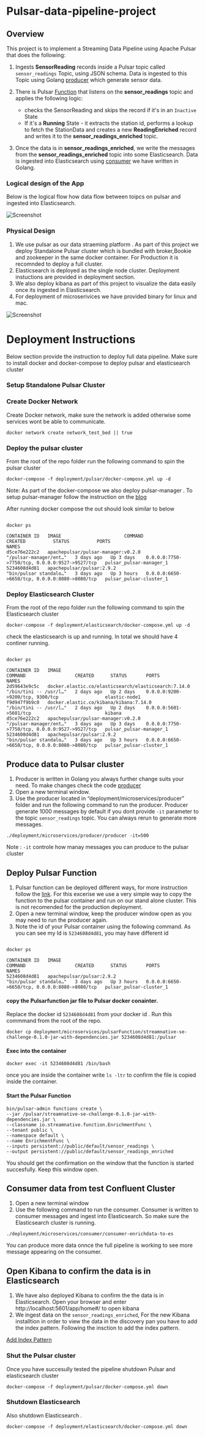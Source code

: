 # Pulsar-data-pipeline-project

## Overview 

This project is to implement a Streaming Data Pipeline using Apache Pulsar that does the following:

1. Ingests **SensorReading** records inside a Pulsar topic called `sensor_readings` Topic, using JSON schema. Data is ingested to this Topic using Golang [producer](src/goapps/producer/producer.go) which generate sensor data.
 
2. There is Pulsar [Function](src/pulsarfunction/streamnative-se-challenge-master/src/main/java/io/streamnative/function/EnrichmentFunc.java) that listens on the **sensor_readings** topic and applies the following logic:
    - checks the SensorReading and skips the record if it's in an `Inactive` State
    - If it's a **Running** State - it extracts the station id, performs a lookup to fetch the StationData and creates a new **ReadingEnriched** record and writes it to the **sensor_readings_enriched** topic.
   
3. Once the data is in **sensor_readings_enriched**, we write the messages from the **sensor_readings_enriched** topic into some Elasticsearch. Data is ingested into Elasticsearch using [consumer](src/goapps/consumer/consumer-enrichdata-to-es.go) we have written in Golang.

### Logical design of the App 

Below is the logical flow how data flow between toipcs on pulsar and ingested into Elasticsearch.

![Screenshot](images/logical.jpeg)

### Physical Design 

1. We use pulsar as our data straeming platform . As part of this project we deploy Standalone Pulsar cluster which is bundled with broker,Bookie and zookeeper in the same docker container. For Production it is recomnded to deploy a full cluster.
2. Elasticsearch is deployed as the single node cluster. Deployment instuctions are provided in deployment section.  
3. We also deploy kibana as part of this project to visualize the data easily once its ingested in Elasticsearch. 
4. For deployment of microserivices we have provided binary for linux and mac. 

![Screenshot](images/physical.jpeg)




# Deployment Instructions 

Below section provide the instruction to deploy full data pipeline. Make sure to install docker and docker-compose to deploy pulsar and elasticsearch cluster 




### Setup Standalone Pulsar Cluster


### Create Docker Network

Create Docker network, make sure the network is added otherwise some services wont be able to communicate. 

```
docker network create network_test_bed || true

```
### Deploy the pulsar cluster 

From the root of the repo folder run the following command to spin the pulsar cluster 

```
docker-compose -f deployment/pulsar/docker-compose.yml up -d

```


Note: As part of the docker-compose we also deploy pulsar-manager . To setup pulsar-manager follow the instruction on the [blog](https://jpinjpblog.wordpress.com/2020/12/10/pulsar-with-manager-and-dashboard-on-docker-compose/#:~:text=Accessing%20the%20Pulsar%2DManager,%3A%2F%2F127.0.0.1%2F%23%2Fenvironments.&text=You%20could%20create%20a%20super,command%2C%20to%20access%20the%20dashboard.)

After running docker compose the out should look similar to below 

```

docker ps

CONTAINER ID   IMAGE                       COMMAND                  CREATED          STATUS          PORTS                                                 NAMES
d5ce76e222c2   apachepulsar/pulsar-manager:v0.2.0                     "/pulsar-manager/ent…"   3 days ago   Up 3 days    0.0.0.0:7750->7750/tcp, 0.0.0.0:9527->9527/tcp   pulsar_pulsar-manager_1
5234608d4d81   apachepulsar/pulsar:2.9.2                              "bin/pulsar standalo…"   3 days ago   Up 3 hours   0.0.0.0:6650->6650/tcp, 0.0.0.0:8080->8080/tcp   pulsar_pulsar-cluster_1
```

### Deploy Elasticsearch Cluster 
From the root of the repo folder run the following command to spin the Elasticsearch cluster

```
docker-compose -f deployment/elasticsearch/docker-compose.yml up -d

```
check the elasticsearch is up and running.  In total we should have 4 continer running. 
```

docker ps

CONTAINER ID   IMAGE                                                  COMMAND                  CREATED      STATUS       PORTS                                            NAMES
2d59643e9c5c   docker.elastic.co/elasticsearch/elasticsearch:7.14.0   "/bin/tini -- /usr/l…"   2 days ago   Up 2 days    0.0.0.0:9200->9200/tcp, 9300/tcp                 elastic-node1
f9d947f9b9c0   docker.elastic.co/kibana/kibana:7.14.0                 "/bin/tini -- /usr/l…"   2 days ago   Up 2 days    0.0.0.0:5601->5601/tcp                           kibana
d5ce76e222c2   apachepulsar/pulsar-manager:v0.2.0                     "/pulsar-manager/ent…"   3 days ago   Up 3 days    0.0.0.0:7750->7750/tcp, 0.0.0.0:9527->9527/tcp   pulsar_pulsar-manager_1
5234608d4d81   apachepulsar/pulsar:2.9.2                              "bin/pulsar standalo…"   3 days ago   Up 3 hours   0.0.0.0:6650->6650/tcp, 0.0.0.0:8080->8080/tcp   pulsar_pulsar-cluster_1
```

## Produce data to Pulsar cluster 


1. Producer is written in Golang you always further change suits your need. To make changes check the code [producer](src/goapps/producer/producer.go)
1. Open a new terminal window.
1. Use the producer located in “deployment/microservices/producer” folder and run the following command to run the producer. Producer generate 1000 messages by default if you dont provide `-it` parameter to  the topic `sensor_readings` topic. You can always rerun to generate more messages. 

```
./deployment/microservices/producer/producer -it=500 

```

Note : `-it` controle how manay messages you can produce to the pulsar cluster 

## Deploy Pulsar Function 

1. Pulsar function can be deployed different ways, for more instruction follow the [link](https://pulsar.apache.org/docs/functions-deploy/). For this excerise we use a very simple way to copy the function to the pulsar container and run on our stand alone cluster. This is not recomended for the production deployment. 
2. Open a new terminal window, keep the producer window open as you may need to run the producer again.
3. Note the id of your Pulsar container using the following command. As you can see my Id is `5234608d4d81`, you may have different id  

```

docker ps

CONTAINER ID   IMAGE                                                  COMMAND                  CREATED      STATUS       PORTS                                            NAMES
5234608d4d81   apachepulsar/pulsar:2.9.2                              "bin/pulsar standalo…"   3 days ago   Up 3 hours   0.0.0.0:6650->6650/tcp, 0.0.0.0:8080->8080/tcp   pulsar_pulsar-cluster_1
```

#### copy  the Pulsarfunction jar file to Pulsar docker conainter.

Replace the docker id `5234608d4d81` from your docker id . Run this commmand from the root of the repo. 

```
docker cp deployment/microservices/pulsarFunction/streamnative-se-challenge-0.1.0-jar-with-dependencies.jar 5234608d4d81:/pulsar

```

#### Exec into the container

```
docker exec -it 5234608d4d81 /bin/bash
```
once you are inside the container write `ls -ltr` to confirm the file is copied inside the container. 

#### Start the Pulsar Function 

```
bin/pulsar-admin functions create \
--jar /pulsar/streamnative-se-challenge-0.1.0-jar-with-dependencies.jar \
--classname io.streamnative.function.EnrichmentFunc \
--tenant public \
--namespace default \
--name EnrichmentFunc \
--inputs persistent://public/default/sensor_readings \
--output persistent://public/default/sensor_readings_enriched

```
You should get the confirmation on the window that the function is started succesfully. Keep this window open. 

## Consumer data from test Confluent Cluster

1. Open a new terminal window 
2. Use the following command to run the consumer. Consumer is written to consumer messages and ingest into Elasticsearch. So make sure the Elasticsearch cluster is running. 


```
./deployment/microservices/consumer/consumer-enrichdata-to-es

```
You can produce more data onnce the full pipeline is working to see more message appearing on the consumer. 


## Open Kibana to confirm the data is in Elasticsearch 

1. We have also deployed Kibana to confirm the the data is in Elasticsearch. Open your browser and enter http://localhost:5601/app/home#/ to open kibana
2. We ingest data on the `sensor_readings_enriched`, For the new Kibana installtion in order to view the data in the discovery pan you have to add the index pattern. Following the insction to add the index pattern.

[Add Index Pattern](https://www.elastic.co/guide/en/kibana/7.17/index-patterns.html#:~:text=Create%20an%20index%20patternedit,-If%20you%20collected&text=Open%20the%20main%20menu%2C%20then,sources%2C%20use%20a%20wildcard%20(*).)


### Shut the Pulsar cluster

Once you have succesully tested the pipeline shutdown Pulsar and elasticsearch cluster 


```
docker-compose -f deployment/pulsar/docker-compose.yml down

```

### Shutdown Elasticsearch 

Also shutdown Elasticsearch .


```
docker-compose -f deployment/elasticsearch/docker-compose.yml down

```
